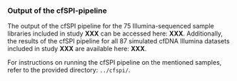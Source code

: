 ### Output of the cfSPI-pipeline 
The output of the cfSPI pipeline for the 75 Illumina-sequenced sample libraries included in study **XXX** can be accessed here: **XXX**.
Additionally, the results of the cfSPI pipeline for all 87 simulated cfDNA Illumina datasets included in study **XXX** are available here: **XXX**.

For instructions on running the cfSPI pipeline on the mentioned samples, refer to the provided directory: `../cfspi/`. 

